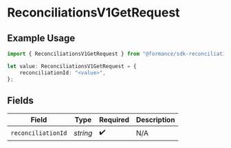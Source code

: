 # ReconciliationsV1GetRequest

## Example Usage

```typescript
import { ReconciliationsV1GetRequest } from "@formance/sdk-reconciliation/models/operations";

let value: ReconciliationsV1GetRequest = {
    reconciliationId: "<value>",
};
```

## Fields

| Field              | Type               | Required           | Description        |
| ------------------ | ------------------ | ------------------ | ------------------ |
| `reconciliationId` | *string*           | :heavy_check_mark: | N/A                |